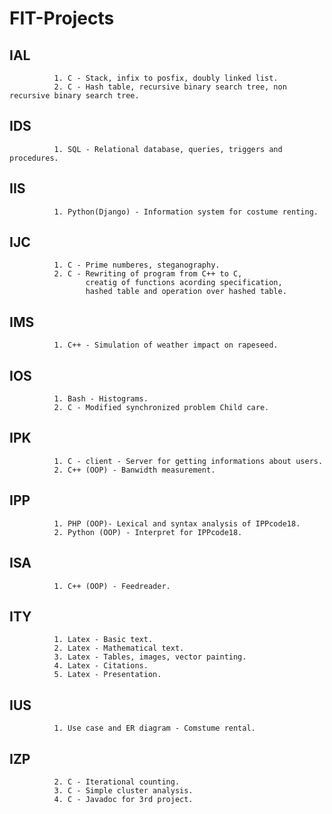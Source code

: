 # FIT-Projects

## IAL
              1. C - Stack, infix to posfix, doubly linked list.
              2. C - Hash table, recursive binary search tree, non recursive binary search tree.

## IDS
              1. SQL - Relational database, queries, triggers and procedures.

## IIS
              1. Python(Django) - Information system for costume renting.
## IJC
              1. C - Prime numberes, steganography.
              2. C - Rewriting of program from C++ to C,
                     creatig of functions acording specification,
                     hashed table and operation over hashed table.

## IMS
              1. C++ - Simulation of weather impact on rapeseed.
## IOS
              1. Bash - Histograms.
              2. C - Modified synchronized problem Child care.

## IPK
              1. C - client - Server for getting informations about users.
              2. C++ (OOP) - Banwidth measurement.

## IPP
              1. PHP (OOP)- Lexical and syntax analysis of IPPcode18.
              2. Python (OOP) - Interpret for IPPcode18.

## ISA
              1. C++ (OOP) - Feedreader.
## ITY
              1. Latex - Basic text.
              2. Latex - Mathematical text.
              3. Latex - Tables, images, vector painting.
              4. Latex - Citations.
              5. Latex - Presentation.

## IUS
              1. Use case and ER diagram - Comstume rental. 

## IZP 
              2. C - Iterational counting.
              3. C - Simple cluster analysis.
              4. C - Javadoc for 3rd project.
